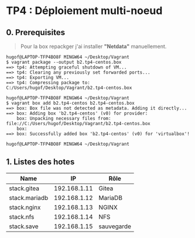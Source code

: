 # TP4 : Déploiement multi-noeud

## 0. Prerequisites

> Pour la box repackger j'ai installer **"Netdata"** manuellement.
```
hugof@LAPTOP-TFP4BO8F MINGW64 ~/Desktop/Vagrant
$ vagrant package --output b2.tp4-centos.box
==> tp4: Attempting graceful shutdown of VM...
==> tp4: Clearing any previously set forwarded ports...
==> tp4: Exporting VM...
==> tp4: Compressing package to: C:/Users/hugof/Desktop/Vagrant/b2.tp4-centos.box

hugof@LAPTOP-TFP4BO8F MINGW64 ~/Desktop/Vagrant
$ vagrant box add b2.tp4-centos b2.tp4-centos.box
==> box: Box file was not detected as metadata. Adding it directly...
==> box: Adding box 'b2.tp4-centos' (v0) for provider: 
    box: Unpacking necessary files from: file://C:/Users/hugof/Desktop/Vagrant/b2.tp4-centos.box
    box:
==> box: Successfully added box 'b2.tp4-centos' (v0) for 'virtualbox'!

hugof@LAPTOP-TFP4BO8F MINGW64 ~/Desktop/Vagrant
```

## 1. Listes des hotes

| Name | IP | Rôle |
| -------- | -------- | -------- |
| stack.gitea     | 192.168.1.11     | Gitea    |
| stack.mariadb   | 192.168.1.12     | MariaDB  |
| stack.nginx     | 192.168.1.13     | NGINX    |
| stack.nfs       | 192.168.1.14     | NFS      |
| stack.save      | 192.168.1.15     | sauvegarde|
